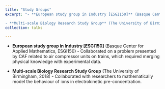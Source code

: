 ```yaml
---
title: "Study Groups"
excerpt: "- **European study group in Industry [ESGI150]** (Basque Center for Applied Mathematics, 2019) - Collaborated on a problem presented by CAF related to air compressor units on trains, which required merging physical knowledge with experimental data.

- **Multi-scale Biology Research Study Group** (The University of Birmingham, 2018) - Collaborated with researchers to mathematically model the behaviour of ions in electrokinetic pre-concentration."
collection: talks

---
```


- **European study group in Industry [ESGI150]** (Basque Center for Applied Mathematics, ESGI150) - Collaborated on a problem presented by CAF related to air compressor units on trains, which required merging physical knowledge with experimental data.

- **Multi-scale Biology Research Study Group** (The University of Birmingham, 2018) - Collaborated with researchers to mathematically model the behaviour of ions in electrokinetic pre-concentration.
